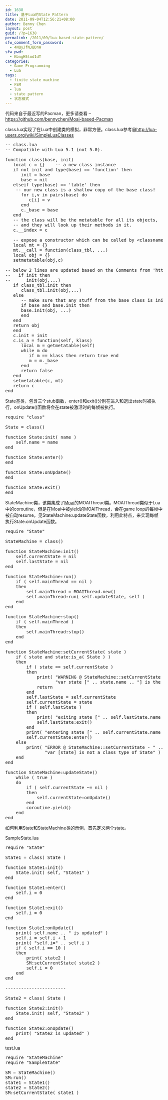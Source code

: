 ```yaml
---
id: 1638
title: 基于Lua的State Pattern
date: 2011-09-04T12:56:21+08:00
author: Benny Chen
layout: post
guid: /?p=1638
permalink: /2011/09/lua-based-state-pattern/
sfw_comment_form_password:
  - 4NQyJfNJBDnW
sfw_pwd:
  - KbngH5lmd1dT
categories:
  - Game Programming
  - Lua
tags:
  - finite state machine
  - FSM
  - lua
  - state pattern
  - 状态模式
---
```

代码来自于最近写的Pacman，更多请查看 &#8211; <a href="https://github.com/bennychen/Moai-based-Pacman" target="_blank">https://github.com/bennychen/Moai-based-Pacman</a>

class.lua实现了在Lua中创建类的模拟，非常方便。class.lua参考自<a href="http://lua-users.org/wiki/SimpleLuaClasses" target="_blank">http://lua-users.org/wiki/SimpleLuaClasses</a>

<pre class="brush: lua; collapse: true; light: false; title: ; toolbar: true; notranslate" title="">-- class.lua
-- Compatible with Lua 5.1 (not 5.0).

function class(base, init)
   local c = {}    -- a new class instance
   if not init and type(base) == 'function' then
      init = base
      base = nil
   elseif type(base) == 'table' then
    -- our new class is a shallow copy of the base class!
      for i,v in pairs(base) do
         c[i] = v
      end
      c._base = base
   end
   -- the class will be the metatable for all its objects,
   -- and they will look up their methods in it.
   c.__index = c

   -- expose a constructor which can be called by &lt;classname&gt;(&lt;args&gt;)
   local mt = {}
   mt.__call = function(class_tbl, ...)
   local obj = {}
   setmetatable(obj,c)

-- below 2 lines are updated based on the Comments from 'http://lua-users.org/wiki/SimpleLuaClasses'
--   if init then
--      init(obj,...)
   if class_tbl.init then
      class_tbl.init(obj,...)
   else 
      -- make sure that any stuff from the base class is initialized!
      if base and base.init then
      base.init(obj, ...)
      end
   end
   return obj
   end
   c.init = init
   c.is_a = function(self, klass)
      local m = getmetatable(self)
      while m do 
         if m == klass then return true end
         m = m._base
      end
      return false
   end
   setmetatable(c, mt)
   return c
end
</pre>

State基类，包含三个stub函数，enter()和exit()分别在进入和退出state时被执行，onUpdate()函数将会在state被激活时的每帧被执行。

<pre class="brush: lua; title: ; notranslate" title="">require "class"

State = class()

function State:init( name )
	self.name = name
end

function State:enter()
end

function State:onUpdate()
end

function State:exit()
end
</pre>

StateMachine类，该类集成了<a href="http://getmoai.com" target="_blank">Moai</a>的MOAIThread类。MOAIThread类似于Lua中的coroutine，但是在Moai中被yield的MOAIThread，会在game loop的每帧中被自动resume，见StateMachine:updateState函数，利用此特点，来实现每帧执行State:onUpdate函数。

<pre class="brush: lua; title: ; notranslate" title="">require "State"

StateMachine = class()

function StateMachine:init()
	self.currentState = nil
	self.lastState = nil
end

function StateMachine:run()
	if ( self.mainThread == nil )
	then
		self.mainThread = MOAIThread.new()
		self.mainThread:run( self.updateState, self )
	end
end

function StateMachine:stop()
	if ( self.mainThread )
	then
		self.mainThread:stop()
	end
end

function StateMachine:setCurrentState( state )
	if ( state and state:is_a( State ) )
	then
		if ( state == self.currentState )
		then
			print( "WARNING @ StateMachine::setCurrentState - " ..
				   "var state [" .. state.name .. "] is the same as current state" )
			return
		end
		self.lastState = self.currentState
		self.currentState = state
		if ( self.lastState )
		then
			print( "exiting state [" .. self.lastState.name .. "]" )
			self.lastState:exit()
		end
		print( "entering state [" .. self.currentState.name .. "]" )
		self.currentState:enter()
	else
		print( "ERROR @ StateMachine::setCurrentState - " ..
			   "var [state] is not a class type of State" )
	end
end

function StateMachine:updateState()
	while ( true )
	do
		if ( self.currentState ~= nil )
		then
			self.currentState:onUpdate()
		end
		coroutine.yield()
	end
end
</pre>

如何利用State和StateMachine类的示例，首先定义两个state。
  
SampleState.lua

<pre class="brush: lua; title: ; notranslate" title="">require "State"

State1 = class( State ) 

function State1:init()
	State.init( self, "State1" )
end

function State1:enter()
	self.i = 0
end

function State1:exit()
	self.i = 0
end

function State1:onUpdate()
	print( self.name .. " is updated" )
	self.i = self.i + 1
	print( "self.i=" .. self.i )
	if ( self.i == 10 )
	then
		print( state2 )
		SM:setCurrentState( state2 )
		self.i = 0
	end
end

-----------------------

State2 = class( State ) 

function State2:init()
	State.init( self, "State2" )
end

function State2:onUpdate()
	print( "State2 is updated" )
end
</pre>

test.lua

<pre class="brush: lua; title: ; notranslate" title="">require "StateMachine"
require "SampleState"

SM = StateMachine()
SM:run()
state1 = State1()
state2 = State2()
SM:setCurrentState( state1 )
</pre>